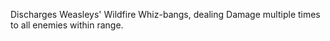 Discharges Weasleys' Wildfire Whiz-bangs, dealing Damage multiple times to all enemies within range.

